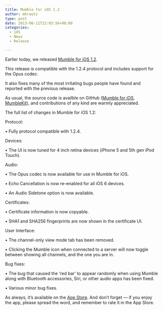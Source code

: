 ```yaml
---
title: Mumble for iOS 1.2
author: mkrautz
type: post
date: 2013-06-11T22:03:56+00:00
categories:
  - iOS
  - News
  - Release

---
```

<img class="alignleft" src="http://blog.mumble.info/wp-uploads/2012/02/MumbleAppIcon.png" alt="" />Earlier today, we released [Mumble for iOS 1.2][1].

This release is compatible with the 1.2.4 protocol and includes support for the Opus codec.

It also fixes many of the most irritating bugs people have found and reported with the previous release.

<!--more-->

As usual, the source code is availble on GitHub ([Mumble for iOS][2], [MumbleKit][3]), and contributions of any kind are warmly appreciated.

The full list of changes in Mumble for iOS 1.2:

Protocol:
  
• Fully protocol compatible with 1.2.4.

Devices:
  
• The UI is now tuned for 4 inch retina devices (iPhone 5 and 5th gen iPod Touch).

Audio:
  
• The Opus codec is now available for use in Mumble for iOS.
  
• Echo Cancellation is now re-enabled for all iOS 6 devices.
  
• An Audio Sidetone option is now available.

Certificates:
  
• Certificate information is now copyable.
  
• SHA1 and SHA256 fingerprints are now shown in the certificate UI.

User Interface:
  
• The channel-only view mode tab has been removed.
  
• Clicking the Mumble icon when connected to a server will now toggle between showing all channels, and the one you are in.

Bug fixes:
  
• The bug that caused the &#8216;red bar&#8217; to appear randomly when using Mumble along with Bluetooth accessories, Siri, or other audio apps has been fixed.
  
• Various minor bug fixes.

As always, it’s available on the [App Store][1]. And don’t forget — if you enjoy the app, please spread the word, and remember to rate it in the App Store.

 [1]: http://itunes.apple.com/us/app/mumble/id443472808?mt=8
 [2]: https://github.com/mumble-voip/mumble-iphoneos
 [3]: https://github.com/mumble-voip/mumblekit